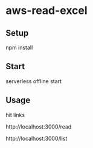 # aws-read-excel

## Setup

npm install

## Start

serverless offline start

## Usage
hit links

http://localhost:3000/read

http://localhost:3000/list
